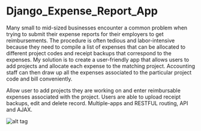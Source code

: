 # Django_Expense_Report_App
Many small to mid-sized businesses encounter a common problem when trying to submit their expense reports for their employers to get reimbursements. The procedure is often tedious and labor-intensive because they need to compile a list of expenses that can be allocated to different project codes and receipt backups that correspond to the expenses. My solution is to create a user-friendly app that allows users to add projects and allocate each expense to the matching project. Accounting staff can then draw up all the expenses associated to the particular project code and bill conveniently.

Allow user to add projects they are working on and enter reimbursable expenses associated with the project. Users are able to upload receipt backups, edit and delete record. Multiple-apps and RESTFUL routing, API and AJAX.


![alt tag](https://user-images.githubusercontent.com/32435667/38588962-7b5c16c2-3cf6-11e8-8be0-9bfd21676381.png)
